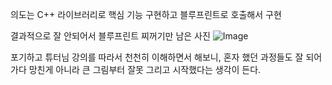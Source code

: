 의도는 C++ 라이브러리로 핵심 기능 구현하고 블루프린트로 호출해서 구현

결과적으로 잘 안되어서 블루프린트 찌꺼기만 남은 사진
![Image](https://github.com/user-attachments/assets/60ffccf7-1e48-4e85-bf8f-c4757fc44c31)

포기하고 튜터님 강의를 따라서 천천히 이해하면서 해보니,  혼자 했던 과정들도 잘 되어가다 망친게 아니라 큰 그림부터 잘못 그리고 시작했다는 생각이 든다.

